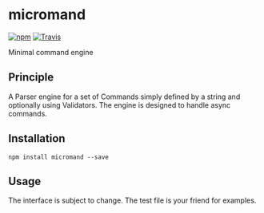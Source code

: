 # micromand

[![npm](https://img.shields.io/npm/v/micromand.svg)](https://github.com/repraze-org/micromand)
[![Travis](https://img.shields.io/travis/repraze-org/micromand/master.svg)](https://travis-ci.org/repraze-org/micromand)

Minimal command engine

## Principle

A Parser engine for a set of Commands simply defined by a string and optionally using Validators. The engine is designed to handle async commands.

## Installation

    npm install micromand --save
    
## Usage

The interface is subject to change. The test file is your friend for examples.
